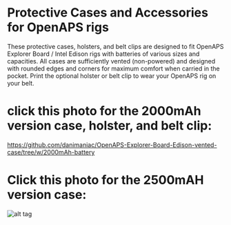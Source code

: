 # Protective Cases and Accessories for OpenAPS rigs

These protective cases, holsters, and belt clips are designed to fit OpenAPS Explorer Board / Intel Edison rigs with batteries of various sizes and capacities. All cases are sufficiently vented (non-powered) and designed with rounded edges and corners for maximum comfort when carried in the pocket. Print the optional holster or belt clip to wear your OpenAPS rig on your belt.

# click this photo for the 2000mAh version case, holster, and belt clip:

https://github.com/danimaniac/OpenAPS-Explorer-Board-Edison-vented-case/tree/w/2000mAh-battery

# Click this photo for the 2500mAH version case:

![alt tag](https://github.com/danimaniac/OpenAPS-Explorer-Board-Edison-vented-case/blob/w/2500mAh-battery/OpenAPSCase2500mAh2017-04-06.PNG)
